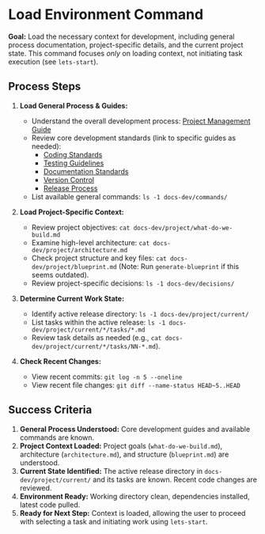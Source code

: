 # Load Environment Command

**Goal:** Load the necessary context for development, including general process documentation, project-specific details, and the current project state. This command focuses *only* on loading context, not initiating task execution (see `lets-start`).

## Process Steps

1.  **Load General Process & Guides:**
    *   Understand the overall development process: [Project Management Guide](../guides/project-management.md)
    *   Review core development standards (link to specific guides as needed):
        *   [Coding Standards](../guides/coding-standards.md)
        *   [Testing Guidelines](../guides/testing.md)
        *   [Documentation Standards](../guides/documentation.md)
        *   [Version Control](../guides/version-control.md)
        *   [Release Process](../guides/ship-release.md)
    *   List available general commands: `ls -1 docs-dev/commands/`

2.  **Load Project-Specific Context:**
    *   Review project objectives: `cat docs-dev/project/what-do-we-build.md`
    *   Examine high-level architecture: `cat docs-dev/project/architecture.md`
    *   Check project structure and key files: `cat docs-dev/project/blueprint.md` (Note: Run `generate-blueprint` if this seems outdated).
    *   Review project-specific decisions: `ls -1 docs-dev/decisions/`

3.  **Determine Current Work State:**
    *   Identify active release directory: `ls -1 docs-dev/project/current/`
    *   List tasks within the active release: `ls -1 docs-dev/project/current/*/tasks/*.md`
    *   Review task details as needed (e.g., `cat docs-dev/project/current/*/tasks/NN-*.md`).

4.  **Check Recent Changes:**
    *   View recent commits: `git log -n 5 --oneline`
    *   View recent file changes: `git diff --name-status HEAD~5..HEAD`

## Success Criteria

1.  **General Process Understood:** Core development guides and available commands are known.
2.  **Project Context Loaded:** Project goals (`what-do-we-build.md`), architecture (`architecture.md`), and structure (`blueprint.md`) are understood.
3.  **Current State Identified:** The active release directory in `docs-dev/project/current/` and its tasks are known. Recent code changes are reviewed.
4.  **Environment Ready:** Working directory clean, dependencies installed, latest code pulled.
5.  **Ready for Next Step:** Context is loaded, allowing the user to proceed with selecting a task and initiating work using `lets-start`.

